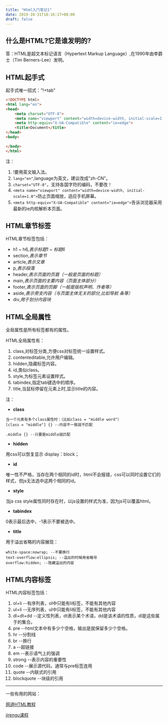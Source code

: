 ```yaml
---
title: "Html入门笔记1"
date: 2019-10-31T18:16:17+08:00
draft: false
---
```


## 什么是HTML?它是谁发明的?
答：HTML是超文本标记语言（Hypertext Markup Language）,在1990年由李爵士（Tim Berners-Lee）发明。

## HTML起手式
起手式唯一招式："!+tab"

```html
<!DOCTYPE html>
<html lang="en">
<head>
    <meta charset="UTF-8">
    <meta name="viewport" content="width=device-width, initial-scale=1.0">
    <meta http-equiv="X-UA-Compatible" content="ie=edge">
    <title>Document</title>
</head>
<body>
    
</body>
</html>
```
注：

1. !要用英文输入法。
2. `lang="en"`,language为英文，建议改成"zh-CN"。
3. `charset="UTF-8"`，支持各国字符的编码，不要改！
4. `<meta name="viewport" content="width=device-width, initial-scale=1.0">`防止页面缩放，适应手机屏幕。
5. `<meta http-equiv="X-UA-Compatible" content="ie=edge">`告诉浏览器采用最新的ie内核解析本页面。

## HTML章节标签

HTML章节标签包括：

* h1 ~ h6,<em>表示标题1 ~ 标题6</em>
* section,<em>表示章节</em>
* article,<em>表示文章</em>
* p,<em>表示段落</em>
* header,<em>表示页面的页眉（一般是页面的标题）</em>
* main,<em>表示页面的主要内容（页面主体部分）</em>
* footer,<em>表示页面的页脚（一般是版权声明、作者等）</em>
* aside,<em>表示旁支内容（与页面主体无关的部分,比如导航 条等）</em>
* div,<em>用于划分内容块</em>


## HTML全局属性

全局属性是所有标签都有的属性。

HTML全局属性有：

1. class,对标签分类,方便css对标签统一设置样式。
2. contenteditable,允许用户编辑。
3. hidden,隐藏标签内容。
4. id,类似class。
5. style,为标签元素设置样式。
6. tabindex,指定tab键选中的顺序。
7. title,当鼠标停留在元素上时,显示title的内容。

注：

* <b>class</b>

```
当一个元素有多个class属性时：（比如class = "middle word"）
[class = "middle"] {} --内容不一致就不匹配

.middle {} --只要是middle就匹配
```

* <b>hidden</b>

用css可以恢复显示 display：block；

* <b>id</b>

唯一性不严格，当存在两个相同的id时，html不会报错，css可以同时设置它们的样式，但js无法选中这两个相同的id。

* <b>style</b>

当js css style属性同时存在时，以js设置的样式为准，因为js可以覆盖html。

* <b>tabindex</b>

0表示最后选中，-1表示不要被选中。

* <b>title</b>

用于溢出省略的内容展现：

```
white-space:nowrap; --不要换行
text-overflow:ellipsis; --溢出的时候用省略号
overflow:hidden; --隐藏溢出的内容
```

## HTML内容标签

HTML内容标签包括：

1. ol+li --有序列表，ol中只能有li标签，不能有其他内容
2. ul+li --无序列表，ul中只能有li标签，不能有其他内容
3. dl+dt+dd --定义性列表，dt表示某个术语，dd是该术语的性质，dl是这些属于的集合。
4. pre --html文本中有多少个空格，输出是就保留多少个空格。
5. hr --分割线
6. br --换行
7. a --超链接
8. em --表示语气上的强调
9. strong --表示内容的重要性
10. code --展示源代码，通常与pre标签连用
11. quote --内联式的引用
12. blockquote --块级的引用

---
一些有用的网站：

[网道HTML教程](https://wangdoc.com/html/index.html)

[jirengu课程](https://xiedaimala.com/tasks/b6c18d7b-d7b4-463f-960b-40d732127133)
